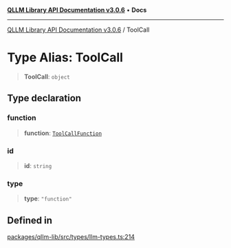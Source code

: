 [**QLLM Library API Documentation v3.0.6**](../README.md) • **Docs**

---

[QLLM Library API Documentation v3.0.6](../globals.md) / ToolCall

# Type Alias: ToolCall

> **ToolCall**: `object`

## Type declaration

### function

> **function**: [`ToolCallFunction`](ToolCallFunction.md)

### id

> **id**: `string`

### type

> **type**: `"function"`

## Defined in

[packages/qllm-lib/src/types/llm-types.ts:214](https://github.com/quantalogic/qllm/blob/b15a3aa4af263bce36ea091a0f29bf1255b95497/packages/qllm-lib/src/types/llm-types.ts#L214)
